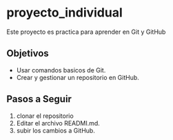 # proyecto_individual

Este proyecto es practica para aprender en Git y GitHub

## Objetivos 

- Usar comandos basicos de Git. 
- Crear y gestionar un repositorio en GitHub.

## Pasos a Seguir 

1. clonar el repositorio 
2. Editar el archivo READMI.md.
3. subir los cambios a GitHub.